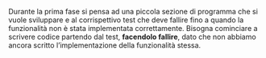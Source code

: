 Durante la prima fase si pensa ad una piccola sezione di programma che si vuole sviluppare e al corrispettivo test che deve fallire fino a quando la funzionalità non è stata implementata correttamente.
Bisogna cominciare a scrivere codice partendo dal test, **facendolo fallire**, dato che non abbiamo ancora scritto l’implementazione della funzionalità stessa.
